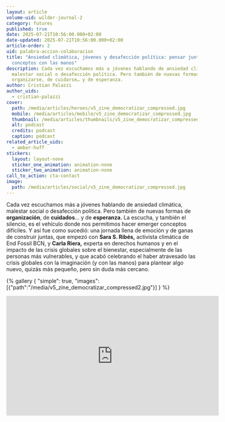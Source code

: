```yaml
---
layout: article
volume-uid: wilder-journal-2
category: futures
published: true
date: 2025-07-21T10:56:00.000+02:00
date-updated: 2025-07-21T10:56:00.000+02:00
article-order: 2
uid: palabra-accion-colaboracion
title: "Ansiedad climática, jóvenes y desafección política: pensar juntas
  conceptos con las manos"
description: Cada vez escuchamos más a jóvenes hablando de ansiedad climática,
  malestar social o desafección política. Pero también de nuevas formas de
  organizarse, de cuidarse… y de esperanza.
author: Cristian Palazzi
author_uids:
  - cristian-palazzi
cover:
  path: /media/articles/heroes/v5_zine_democratizar_compressed.jpg
  mobile: /media/articles/mobile/v5_zine_democratizar_compressed.jpg
  thumbnail: /media/articles/thumbnails/v5_zine_democratizar_compressed.jpg
  alt: podcast
  credits: podcast
  caption: podcast
related_article_uids:
  - amber-huff
stickers:
  layout: layout-none
  sticker_one_animation: animation-none
  sticker_two_animation: animation-none
call_to_action: cta-contact
image:
  path: /media/articles/social/v5_zine_democratizar_compressed.jpg
---
```

Cada vez escuchamos más a jóvenes hablando de ansiedad climática, malestar social o desafección política. Pero también de nuevas formas de **organización**, de **cuidados**… y de **esperanza.** La escucha, y también el silencio, es el vehículo donde nos permitimos hacer emerger conceptos difíciles. Y así fue como sucedió: una jornada llena de emoción y de ganas de construir juntas, que empezó con **Sara S. Ribés,** activista climática de End Fossil BCN, y **Carla Riera,** experta en derechos humanos y en el impacto de las crisis globales sobre el bienestar, especialmente de las personas más vulnerables, y que acabó celebrando el haber atravesado las crisis globales con la imaginación (y con las manos) para plantear algo nuevo, quizás más pequeño, pero sin duda más cercano.

{% gallery { "simple": true, "images": [{"path":"/media/v5_zine_democratizar_compressed2.jpg"}] } %}

<iframe width="560" height="315" src="https://www.youtube.com/embed/RDxvIEIG49A?si=G6VL9GkmGJ3ox7v0" title="YouTube video player" frameborder="0" allow="accelerometer; autoplay; clipboard-write; encrypted-media; gyroscope; picture-in-picture; web-share" referrerpolicy="strict-origin-when-cross-origin" allowfullscreen></iframe>

